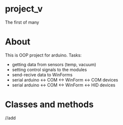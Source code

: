 # project_v
 The first of many
 
# About
This is OOP project for arduino. 
Tasks:
* getting data from sensors (temp, vacuum)
* setting control signals to the modules
* send-recive data to WinForms
* serial arduino <-> COM <-> WinForm <-> COM devices 
* serial arduino <-> COM <-> WinForm <-> HID devices 

# Classes and methods
//add
